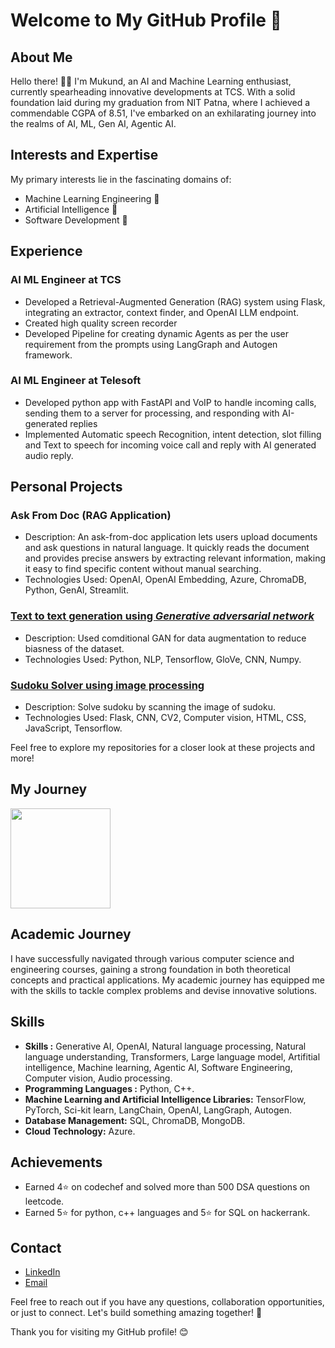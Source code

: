 # Welcome to My GitHub Profile 👋


## About Me
Hello there! 👨‍💻 I'm Mukund, an AI and Machine Learning enthusiast, currently spearheading innovative developments at TCS. With a solid foundation laid during my graduation from NIT Patna, where I achieved a commendable CGPA of 8.51, I've embarked on an exhilarating journey into the realms of AI, ML, Gen AI, Agentic AI.


## Interests and Expertise
My primary interests lie in the fascinating domains of:

* Machine Learning Engineering 🤖
* Artificial Intelligence 🧠
* Software Development 🚀

## Experience 
### AI ML Engineer at TCS
*   Developed a Retrieval-Augmented Generation (RAG) system using Flask, integrating an extractor, context finder, and OpenAI LLM endpoint.
*  Created high quality screen recorder 
*  Developed Pipeline for creating dynamic Agents as per the user requirement from the prompts using LangGraph and Autogen framework.


### AI ML Engineer at Telesoft
*  Developed python app with FastAPI and VoIP to handle incoming calls, sending them to a server for processing, and
    responding with AI-generated replies
*  Implemented Automatic speech Recognition, intent detection, slot filling and Text to speech for incoming voice
call and reply with AI generated audio reply.


## Personal Projects
### Ask From Doc (RAG Application)
* Description: An ask-from-doc application lets users upload documents and ask questions in natural language. It quickly reads the document and provides precise answers by extracting relevant information, making it easy to find specific content without manual searching.
* Technologies Used: OpenAI, OpenAI Embedding, Azure, ChromaDB, Python, GenAI, Streamlit.

### [Text to text generation using *Generative adversarial network*](https://github.com/mukund0502/text2text_GAN)
* Description: Used comditional GAN for data augmentation to reduce biasness of the dataset.
* Technologies Used: Python, NLP, Tensorflow, GloVe, CNN, Numpy.

### [Sudoku Solver using image  processing](https://github.com/mukund0502/SudokuSolver)
* Description: Solve sudoku by scanning the image of sudoku.
* Technologies Used: Flask, CNN, CV2, Computer vision, HTML, CSS, JavaScript, Tensorflow.


Feel free to explore my repositories for a closer look at these projects and more!


## My Journey
<!-- <img height="160em" src="https://github-readme-stats.vercel.app/api?username=neeraj2212&show_icons=true&include_all_commits=true&count_private=true&custom_title=GitHub+Stats&theme=dark"> --->
<img height="160em" src="https://github-readme-stats.vercel.app/api/top-langs/?username=mukund0502&layout=compact&theme=dark">


## Academic Journey
I have successfully navigated through various computer science and engineering courses, gaining a strong foundation in both theoretical concepts and practical applications. My academic journey has equipped me with the skills to tackle complex problems and devise innovative solutions.

## Skills
* **Skills :** Generative AI, OpenAI, Natural language processing, Natural language understanding, Transformers, Large language model, Artifitial intelligence, Machine learning, Agentic AI, Software Engineering, Computer vision, Audio processing. 
* **Programming Languages :** Python, C++.
* **Machine Learning and Artificial Intelligence Libraries:** TensorFlow, PyTorch, Sci-kit learn, LangChain, OpenAI, LangGraph, Autogen. 
* **Database Management:** SQL, ChromaDB, MongoDB.
* **Cloud Technology:** Azure.


## Achievements
* Earned 4⭐ on codechef and solved more than 500 DSA questions on leetcode.
* Earned 5⭐ for python, c++ languages and 5⭐ for SQL on hackerrank.


## Contact
* [LinkedIn](https://www.linkedin.com/in/mknd1/)
* [Email](mukundwh8@gmail.com) <br>



Feel free to reach out if you have any questions, collaboration opportunities, or just to connect. Let's build something amazing together! 🚀



Thank you for visiting my GitHub profile! 😊
<!--
**mukund0502/mukund0502** is a ✨ _special_ ✨ repository because its `README.md` (this file) appears on your GitHub profile.

Here are some ideas to get you started:

- 🔭 I’m currently working on ...
- 🌱 I’m currently learning ...
- 👯 I’m looking to collaborate on ...
- 🤔 I’m looking for help with ...
- 💬 Ask me about ...
- 📫 How to reach me: ...
- 😄 Pronouns: ...
- ⚡ Fun fact: ...
-->

